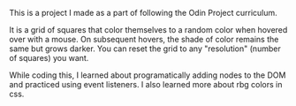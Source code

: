 This is a project I made as a part of following the Odin Project curriculum.

It is a grid of squares that color themselves to a random color when hovered over with a 
mouse. On subsequent hovers, the shade of color remains the same but grows darker.
You can reset the grid to any "resolution" (number of squares) you want.

While coding this, I learned about programatically adding nodes to the DOM and practiced using event listeners. I also learned more about rbg colors in css.